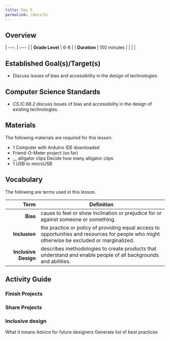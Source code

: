 ```yaml
---
title: Day 5
permalink: /docs/5/
---
```

## Overview

| ---: | :--- |
| **Grade Level** | 6-8 |
| **Duration**  | 150 minutes  |
|   |   |

## Established Goal(s)/Target(s)
- Discuss issues of bias and accessibility in the design of technologies.

## Computer Science Standards
- *CS.IC.68.2* discuss issues of bias and accessibility in the design of existing technologies.

## Materials
The following materials are required for this lesson:
- 1 Computer with Arduino IDE downloaded
- Friend-O-Meter project (so far)
- __ alligator clips <span class="todo">Decide how many alligator clips</span>
- 1 USB to microUSB

## Vocabulary
The following are terms used in this lesson.

 Term | Definition
 ---: | --
**Bias**  |  cause to feel or show inclination or prejudice for or against someone or something.
**Inclusion**  | the practice or policy of providing equal access to opportunities and resources for people who might otherwise be excluded or marginalized.
**Inclusive Design**  | describes methodologies to create products that understand and enable people of all backgrounds and abilities. 

## Activity Guide

### Finish Projects

### Share Projects

### Inclusive design
What it means
Advice for future designers
Generate list of best practices
